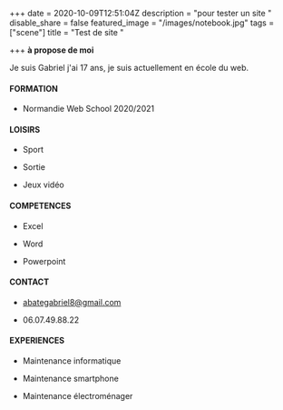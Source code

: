 +++
date = 2020-10-09T12:51:04Z
description = "pour tester un site "
disable_share = false
featured_image = "/images/notebook.jpg"
tags = ["scene"]
title = "Test de site "

+++
**à propose de moi**

Je suis Gabriel j'ai 17 ans, je suis actuellement en école du web.  

#### **FORMATION**

* Normandie Web School 2020/2021

#### **LOISIRS**

* Sport


* Sortie


* Jeux vidéo

#### **COMPETENCES** 

* Excel


* Word


* Powerpoint

#### **CONTACT**

* abategabriel8@gmail.com


* 06.07.49.88.22

#### **EXPERIENCES**

* Maintenance informatique


* Maintenance smartphone


* Maintenance électroménager 